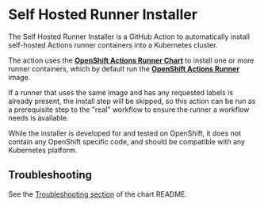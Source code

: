 # Self Hosted Runner Installer

The Self Hosted Runner Installer is a GitHub Action to automatically install self-hosted Actions runner containers into a Kubernetes cluster.

The action uses the [**OpenShift Actions Runner Chart**](https://github.com/redhat-actions/openshift-actions-runner-chart/) to install one or more runner containers, which by default run the [**OpenShift Actions Runner**](https://github.com/redhat-actions/openshift-actions-runner) image.

If a runner that uses the same image and has any requested labels is already present, the install step will be skipped, so this action can be run as a prerequisite step to the "real" workflow to ensure the runner a workflow needs is available.

While the installer is developed for and tested on OpenShift, it does not contain any OpenShift specific code, and should be compatible with any Kubernetes platform.

## Troubleshooting

See the [Troubleshooting section](https://github.com/redhat-actions/openshift-actions-runner-chart#Troubleshooting) of the chart README.
